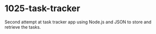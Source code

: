 # 1025-task-tracker
Second attempt at task tracker app using Node.js and JSON to store and retrieve the tasks.

